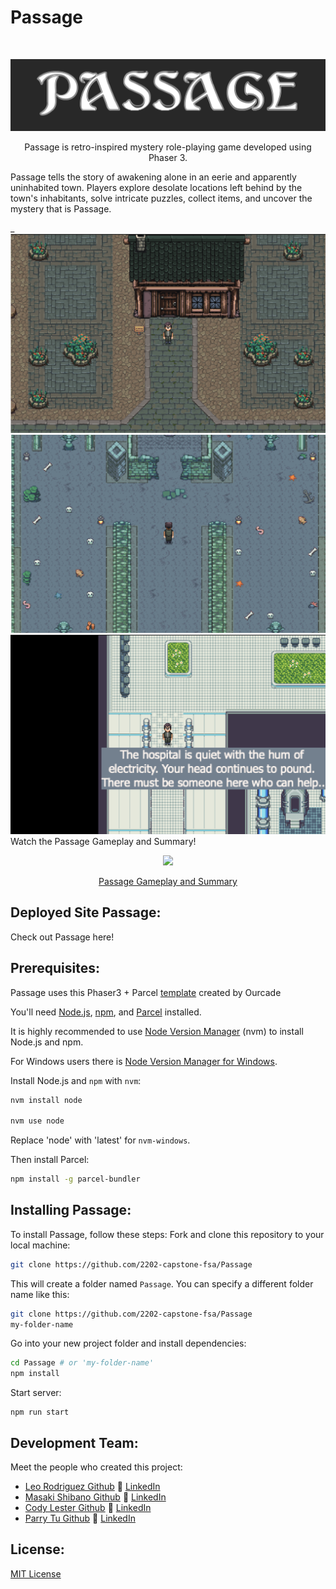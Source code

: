 # Passage

<!--- These are examples. See https://shields.io for others or to customize this set of shields. You might want to include dependencies, project status and licence info here --->

<!-- ![GitHub contributors](https://img.shields.io/github/contributors/nicolerae/README-templateFSA.md)
![GitHub stars](https://img.shields.io/github/stars/nicolerae/README-templateFSA.md?style=social)
![GitHub forks](https://img.shields.io/github/forks/nicolerae/README-templateFSA.md?style=social)
![Twitter Follow](https://img.shields.io/twitter/follow/nicole_rae?style=social) -->

<!-- PROJECT LOGO -->
<br />
<p align="center">
  <a href="">
    <img src="./public/images/passage.png" alt="Logo" >
  </a>
  <p align="center">
   Passage is retro-inspired mystery role-playing game developed using Phaser 3.
    <br />

Passage tells the story of awakening alone in an eerie and apparently uninhabited town. Players explore desolate locations left behind by the town's inhabitants, solve intricate puzzles, collect items, and uncover the mystery that is Passage.

<!-- PROJECT DEMO GIF, AND IMAGES SHOULD BE PUT HERE-->

\_</b> <img src="./public/images/screenshot1.png" alt="Logo" ><img src="./public/images/screenshot2.png" alt="Logo" ><img src="./public/images/hospital.png" alt="Logo" > </b> Watch the Passage Gameplay and Summary!

<p align=‘center’/>
<p align='center'><a href="https://www.loom.com/share/04d6c8482c7341fb9b423d10f0bea30b"> <img style="max-width:300px" src="https://cdn.loom.com/sessions/thumbnails/04d6c8482c7341fb9b423d10f0bea30b-with-play.gif"> </br> <p align='center'> Passage Gameplay and Summary</p> </a> </p>

## Deployed Site Passage:

Check out Passage here!

<!--- You can link to the deployed site, or a link to the demo recording, or etc. here --->

## Prerequisites:

Passage uses this Phaser3 + Parcel [template](https://github.com/ourcade/phaser3-parcel-template) created by Ourcade

You'll need [Node.js](https://nodejs.org/en/), [npm](https://www.npmjs.com/), and [Parcel](https://parceljs.org/) installed.

It is highly recommended to use [Node Version Manager](https://github.com/nvm-sh/nvm) (nvm) to install Node.js and npm.

For Windows users there is [Node Version Manager for Windows](https://github.com/coreybutler/nvm-windows).

Install Node.js and `npm` with `nvm`:

```bash
nvm install node

nvm use node
```

Replace 'node' with 'latest' for `nvm-windows`.

Then install Parcel:

```bash
npm install -g parcel-bundler
```

## Installing Passage:

To install Passage, follow these steps:
Fork and clone this repository to your local machine:

```bash
git clone https://github.com/2202-capstone-fsa/Passage
```

This will create a folder named `Passage`. You can specify a different folder name like this:

```bash
git clone https://github.com/2202-capstone-fsa/Passage
my-folder-name
```

Go into your new project folder and install dependencies:

```bash
cd Passage # or 'my-folder-name'
npm install
```

Start server:

```
npm run start
```

## Development Team:

Meet the people who created this project:

- [Leo Rodriguez Github](https://github.com/ParryTu) 📖 [LinkedIn](http://linkedin.com/in/parryt/)
- [Masaki Shibano Github](https://github.com/ParryTu) 📖 [LinkedIn](http://linkedin.com/in/parryt/)
- [Cody Lester Github](https://github.com/ParryTu) 📖 [LinkedIn](http://linkedin.com/in/parryt/)
- [Parry Tu Github](https://github.com/ParryTu) 📖 [LinkedIn](http://linkedin.com/in/parryt/)

<!-- You might want to consider using something like the [All Contributors](https://github.com/all-contributors/all-contributors) specification and its [emoji key](https://allcontributors.org/docs/en/emoji-key).
 -->

## License:

[MIT License](https://github.com/ourcade/phaser3-parcel-template/blob/master/LICENSE)
